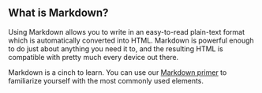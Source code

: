 ## What is Markdown?

Using Markdown allows you to write in an easy-to-read plain-text format which is automatically converted into HTML. Markdown is powerful enough to do just about anything you need it to, and the resulting HTML is compatible with pretty much every device out there.

Markdown is a cinch to learn. You can use our [Markdown primer](http://help.gamejolt.com/markdown-games) to familiarize yourself with the most commonly used elements.
